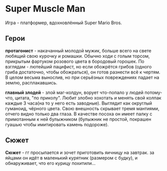 # Super Muscle Man

Игра - платформер, вдохновлённый Super Mario Bros.

## Герои

**протагонист** - накачанный молодой мужик, больше всего на свете любящий свою курочку и ромашки. Обычно ходи  с голым торсом, прикрытым фартуком розового цвета в бородовый горошек. По взглядам - лютейший пацифист, но если обожрётся грибов (одного гриба достаточно, чтобы обожраться), он готов разнести всё к чертям. В целом весьма вынослив, но при серьёзных повреждениях падает на землю, расплакавшись.

**главный злодей** - злой маг-колдун, ворует что-попало у людей потому-что, цитата, "по приколу". Любит злобно хохотать и менять свой колпак каждые 3 часа(на то у него есть заводные). Выглядит как округлый гуманоид, чёрного цвета. Свою внешность скрывает тремя мантиями, отчего видно только два глаза. В качестве посоха он имеет палку с примотанным к ней булыжником (булыжник не простой, покрашен гуашью чтобы имитировать камень подороже).

## Сюжет

**Сюжет** - гг просыпается и зочет приготовить яичницу на завтрак. за яйцами он идёт в маленький курятник (размером с будку), и обнаруживает, что его курицу похитили...
